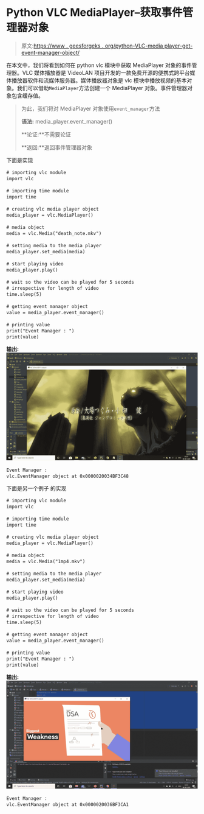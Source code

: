 # Python VLC MediaPlayer–获取事件管理器对象

> 原文:[https://www . geesforgeks . org/python-VLC-media player-get-event-manager-object/](https://www.geeksforgeeks.org/python-vlc-mediaplayer-getting-event-manager-object/)

在本文中，我们将看到如何在 python vlc 模块中获取 MediaPlayer 对象的事件管理器。VLC 媒体播放器是 VideoLAN 项目开发的一款免费开源的便携式跨平台媒体播放器软件和流媒体服务器。媒体播放器对象是 vlc 模块中播放视频的基本对象。我们可以借助`MediaPlayer`方法创建一个 MediaPlayer 对象。事件管理器对象包含缓存值。

> 为此，我们将对 MediaPlayer 对象使用`event_manager`方法
> 
> **语法:** media_player.event_manager()
> 
> **论证:**不需要论证
> 
> **返回:**返回事件管理器对象

下面是实现

```
# importing vlc module
import vlc

# importing time module
import time

# creating vlc media player object
media_player = vlc.MediaPlayer()

# media object
media = vlc.Media("death_note.mkv")

# setting media to the media player
media_player.set_media(media)

# start playing video
media_player.play()

# wait so the video can be played for 5 seconds
# irrespective for length of video
time.sleep(5)

# getting event manager object
value = media_player.event_manager()

# printing value
print("Event Manager : ")
print(value)
```

**输出:**
![](img/33c5fe6e13ea1c939ea793883a04f9c7.png)

```
Event Manager : 
vlc.EventManager object at 0x0000020034BF3C48

```

下面是另一个例子
的实现

```
# importing vlc module
import vlc

# importing time module
import time

# creating vlc media player object
media_player = vlc.MediaPlayer()

# media object
media = vlc.Media("1mp4.mkv")

# setting media to the media player
media_player.set_media(media)

# start playing video
media_player.play()

# wait so the video can be played for 5 seconds
# irrespective for length of video
time.sleep(5)

# getting event manager object
value = media_player.event_manager()

# printing value
print("Event Manager : ")
print(value)
```

**输出:**
![](img/adad80dcd4fb054e2f8093e65d2cb30f.png)

```
Event Manager : 
vlc.EventManager object at 0x0000020036BF3CA1

```